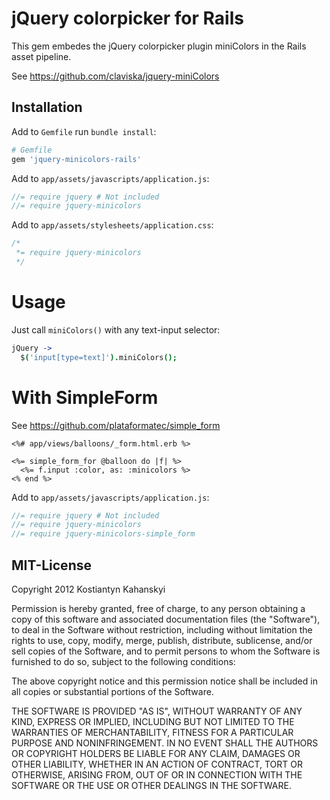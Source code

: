 # jQuery colorpicker for Rails

This gem embedes the jQuery colorpicker plugin miniColors in the Rails asset pipeline.

See https://github.com/claviska/jquery-miniColors

## Installation

Add to `Gemfile` run `bundle install`:

```ruby
# Gemfile
gem 'jquery-minicolors-rails'
```

Add to `app/assets/javascripts/application.js`:

```javascript
//= require jquery # Not included
//= require jquery-minicolors
```

Add to `app/assets/stylesheets/application.css`:

```css
/*
 *= require jquery-minicolors
 */
```

# Usage

Just call `miniColors()` with any text-input selector:

```coffeescript
jQuery ->
  $('input[type=text]').miniColors();
```

# With SimpleForm

See https://github.com/plataformatec/simple_form

```erb
<%# app/views/balloons/_form.html.erb %>

<%= simple_form_for @balloon do |f| %>
  <%= f.input :color, as: :minicolors %>
<% end %>
```

Add to `app/assets/javascripts/application.js`:

```javascript
//= require jquery # Not included
//= require jquery-minicolors
//= require jquery-minicolors-simple_form
```

## MIT-License

Copyright 2012 Kostiantyn Kahanskyi

Permission is hereby granted, free of charge, to any person obtaining
a copy of this software and associated documentation files (the
"Software"), to deal in the Software without restriction, including
without limitation the rights to use, copy, modify, merge, publish,
distribute, sublicense, and/or sell copies of the Software, and to
permit persons to whom the Software is furnished to do so, subject to
the following conditions:

The above copyright notice and this permission notice shall be
included in all copies or substantial portions of the Software.

THE SOFTWARE IS PROVIDED "AS IS", WITHOUT WARRANTY OF ANY KIND,
EXPRESS OR IMPLIED, INCLUDING BUT NOT LIMITED TO THE WARRANTIES OF
MERCHANTABILITY, FITNESS FOR A PARTICULAR PURPOSE AND
NONINFRINGEMENT. IN NO EVENT SHALL THE AUTHORS OR COPYRIGHT HOLDERS BE
LIABLE FOR ANY CLAIM, DAMAGES OR OTHER LIABILITY, WHETHER IN AN ACTION
OF CONTRACT, TORT OR OTHERWISE, ARISING FROM, OUT OF OR IN CONNECTION
WITH THE SOFTWARE OR THE USE OR OTHER DEALINGS IN THE SOFTWARE.

